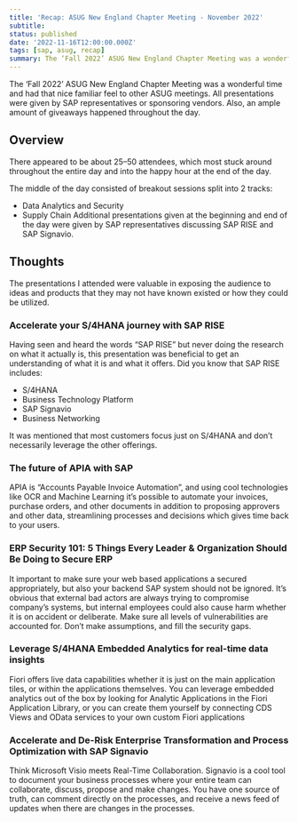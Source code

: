```yaml
---
title: 'Recap: ASUG New England Chapter Meeting - November 2022'
subtitle: 
status: published
date: '2022-11-16T12:00:00.000Z'
tags: [sap, asug, recap]
summary: The ‘Fall 2022’ ASUG New England Chapter Meeting was a wonderful time and had that nice familiar feel to other ASUG meetings. All presentations were given by SAP representatives or sponsoring vendors. Also, an ample amount of giveaways happened throughout the day.
---
```

The ‘Fall 2022’ ASUG New England Chapter Meeting was a wonderful time and had that nice familiar feel to other ASUG meetings. All presentations were given by SAP representatives or sponsoring vendors. Also, an ample amount of giveaways happened throughout the day.

## Overview
There appeared to be about 25–50 attendees, which most stuck around throughout the entire day and into the happy hour at the end of the day.

The middle of the day consisted of breakout sessions split into 2 tracks:
- Data Analytics and Security
- Supply Chain
Additional presentations given at the beginning and end of the day were given by SAP representatives discussing SAP RISE and SAP Signavio.

## Thoughts
The presentations I attended were valuable in exposing the audience to ideas and products that they may not have known existed or how they could be utilized.

### Accelerate your S/4HANA journey with SAP RISE
Having seen and heard the words “SAP RISE” but never doing the research on what it actually is, this presentation was beneficial to get an understanding of what it is and what it offers. Did you know that SAP RISE includes:
- S/4HANA
- Business Technology Platform
- SAP Signavio
- Business Networking

It was mentioned that most customers focus just on S/4HANA and don’t necessarily leverage the other offerings.

### The future of APIA with SAP
APIA is “Accounts Payable Invoice Automation”, and using cool technologies like OCR and Machine Learning it’s possible to automate your invoices, purchase orders, and other documents in addition to proposing approvers and other data, streamlining processes and decisions which gives time back to your users.

### ERP Security 101: 5 Things Every Leader & Organization Should Be Doing to Secure ERP
It important to make sure your web based applications a secured appropriately, but also your backend SAP system should not be ignored. It’s obvious that external bad actors are always trying to compromise company’s systems, but internal employees could also cause harm whether it is on accident or deliberate. Make sure all levels of vulnerabilities are accounted for. Don’t make assumptions, and fill the security gaps.

### Leverage S/4HANA Embedded Analytics for real-time data insights
Fiori offers live data capabilities whether it is just on the main application tiles, or within the applications themselves. You can leverage embedded analytics out of the box by looking for Analytic Applications in the Fiori Application Library, or you can create them yourself by connecting CDS Views and OData services to your own custom Fiori applications

### Accelerate and De-Risk Enterprise Transformation and Process Optimization with SAP Signavio
Think Microsoft Visio meets Real-Time Collaboration. Signavio is a cool tool to document your business processes where your entire team can collaborate, discuss, propose and make changes. You have one source of truth, can comment directly on the processes, and receive a news feed of updates when there are changes in the processes.

